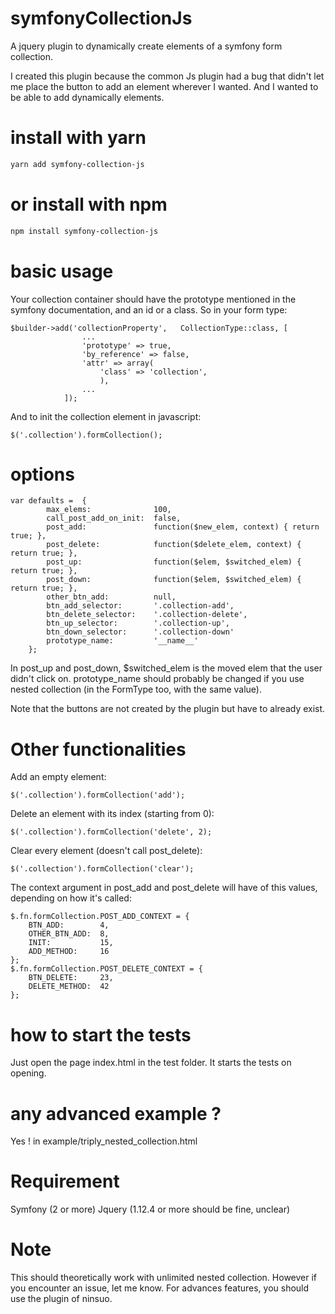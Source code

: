 # symfonyCollectionJs
A jquery plugin to dynamically create elements of a symfony form collection.

I created this plugin because the common Js plugin had a bug that didn't let me place the button to add an element wherever I wanted.  And I wanted to be able to add dynamically elements.

# install with yarn
```sh
yarn add symfony-collection-js
```

# or install with npm
```sh
npm install symfony-collection-js
```

# basic usage

Your collection container should have the prototype mentioned in the symfony documentation, and an id or a class. So in your form type:
~~~~
$builder->add('collectionProperty',   CollectionType::class, [
                ...
                'prototype' => true,
                'by_reference' => false,
                'attr' => array(
                    'class' => 'collection',
                    ),
                ...
            ]);
~~~~

And to init the collection element in javascript:
~~~~
$('.collection').formCollection();
~~~~

# options 
~~~~
var defaults =  {
        max_elems:              100,
        call_post_add_on_init:  false,
        post_add:               function($new_elem, context) { return true; },
        post_delete:            function($delete_elem, context) { return true; },
        post_up:                function($elem, $switched_elem) { return true; },
        post_down:              function($elem, $switched_elem) { return true; },
        other_btn_add:          null,
        btn_add_selector:       '.collection-add',
        btn_delete_selector:    '.collection-delete',
        btn_up_selector:        '.collection-up',
        btn_down_selector:      '.collection-down'
        prototype_name:         '__name__'
    };
~~~~
In post_up and post_down, $switched_elem is the moved elem that the user didn't click on.
prototype_name should probably be changed if you use nested collection (in the FormType too, with the same value).

Note that the buttons are not created by the plugin but have to already exist.

# Other functionalities

Add an empty element:
~~~~
$('.collection').formCollection('add');
~~~~

Delete an element with its index (starting from 0):
~~~~
$('.collection').formCollection('delete', 2);
~~~~

Clear every element (doesn't call post_delete):
~~~~
$('.collection').formCollection('clear');
~~~~

The context argument in post_add and post_delete will have of this values, depending on how it's called:
~~~~
$.fn.formCollection.POST_ADD_CONTEXT = {
    BTN_ADD:        4,
    OTHER_BTN_ADD:  8,
    INIT:           15,
    ADD_METHOD:     16
};
$.fn.formCollection.POST_DELETE_CONTEXT = {
    BTN_DELETE:     23,
    DELETE_METHOD:  42
};
~~~~

# how to start the tests

Just open the page index.html in the test folder. It starts the tests on opening.

# any advanced example ?

Yes ! in example/triply_nested_collection.html

# Requirement

Symfony (2 or more) 
Jquery (1.12.4 or more should be fine, unclear)

# Note
This should theoretically work with unlimited nested collection. However if you encounter an issue, let me know.
For advances features, you should use the plugin of ninsuo.
